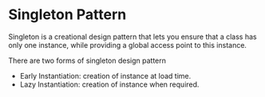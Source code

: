 # Singleton Pattern
Singleton is a creational design pattern that lets you ensure that a class has only one instance, while providing a global access point to this instance.

There are two forms of singleton design pattern
* Early Instantiation: creation of instance at load time.
* Lazy Instantiation: creation of instance when required.
